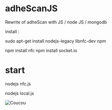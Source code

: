 adheScanJS
==========

Rewrite of adheScan with JS / node JS / mongodb

install :

sudo apt-get install nodejs-legacy libnfc-dev npm

npm install nfc
npm install socket.io


start
=====

nodejs nfc.js

nodejs local.js


![Coucou](http://www.allodessin.com/tuts/47/dessiner-un-bebe-pingouin-4.jpg)
